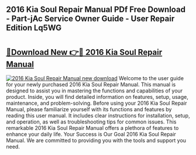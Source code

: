 ## 2016 Kia Soul Repair Manual PDf Free Download - Part-jAc Service Owner Guide - User Repair Edition Lq5WG

# <h2><a href="http://bc29319.oget.top/?id=2016+Kia+Soul+Repair+Manual">🔗Download New 👉🔴 2016 Kia Soul Repair Manual</a></h2>

[![2016 Kia Soul Repair Manual new download](https://i.imgur.com/5g1atiW.png)](http://bc29319.oget.top/?id=2016+Kia+Soul+Repair+Manual)
Welcome to the user guide for your newly purchased 2016 Kia Soul Repair Manual. This manual is designed to assist you in mastering the functions and capabilities of your product. Inside, you will find detailed information on features, setup, usage, maintenance, and problem-solving. Before using your 2016 Kia Soul Repair Manual, please familiarize yourself with its functions and features by reading this user manual. It includes clear instructions for installation, setup, and operation, as well as troubleshooting tips for common issues. This remarkable 2016 Kia Soul Repair Manual offers a plethora of features to enhance your daily life. Your Success is Our Goal 2016 Kia Soul Repair Manual. We are committed to providing you with the tools and support you need.
